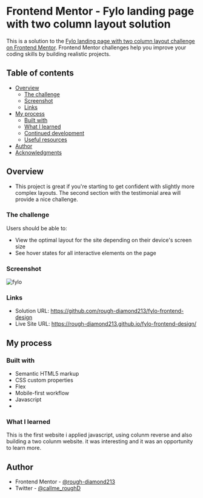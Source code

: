 # Frontend Mentor - Fylo landing page with two column layout solution

This is a solution to the [Fylo landing page with two column layout challenge on Frontend Mentor](https://www.frontendmentor.io/challenges/fylo-landing-page-with-two-column-layout-5ca5ef041e82137ec91a50f5). Frontend Mentor challenges help you improve your coding skills by building realistic projects.

## Table of contents

- [Overview](#overview)
  - [The challenge](#the-challenge)
  - [Screenshot](#screenshot)
  - [Links](#links)
- [My process](#my-process)
  - [Built with](#built-with)
  - [What I learned](#what-i-learned)
  - [Continued development](#continued-development)
  - [Useful resources](#useful-resources)
- [Author](#author)
- [Acknowledgments](#acknowledgments)

## Overview
-   This project is great if you're starting to get confident with slightly more complex layouts. The second section with the testimonial area will provide a nice challenge.
### The challenge

Users should be able to:

- View the optimal layout for the site depending on their device's screen size
- See hover states for all interactive elements on the page

### Screenshot
![fylo](https://github.com/user-attachments/assets/6d332689-8b73-4cb0-92eb-5ad97f5abe6c)

### Links

- Solution URL: https://github.com/rough-diamond213/fylo-frontend-design
- Live Site URL: https://rough-diamond213.github.io/fylo-frontend-design/

## My process

### Built with

- Semantic HTML5 markup
- CSS custom properties
- Flex
- Mobile-first workflow
- Javascript
- 


### What I learned

This is the first website i applied javascript, using colunm reverse and also building a two colunm website. it was interesting and it was an opportunity to learn more.

## Author

- Frontend Mentor - [@rough-diamond213](https://www.frontendmentor.io/profile/rough-diamond213)
- Twitter - [@callme_roughD](https://www.twitter.com/callme_roughD)

